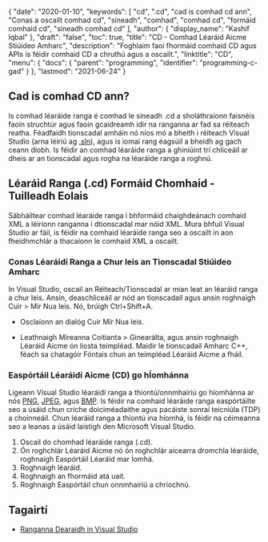 {
  "date": "2020-01-10",
  "keywords": [
"cd",
".cd",
"cad is comhad cd ann",
"Conas a oscailt comhad cd",
"síneadh",
"comhad",
"comhad cd",
"formáid comhaid cd",
"síneadh comhad cd"
],
  "author": {
    "display_name": "Kashif Iqbal"
},
  "draft": "false",
  "toc": true,
  "title": "CD - Comhad Léaráid Aicme Stiúideo Amharc",
  "description": "Foghlaim faoi fhormáid comhaid CD agus APIs is féidir comhaid CD a chruthú agus a oscailt.",
  "linktitle": "CD",
  "menu": {
    "docs": {
      "parent": "programming",
      "identifier": "programming-c-gad"
}
},
  "lastmod": "2021-06-24"
}

## Cad is comhad CD ann?

Is comhad léaráide ranga é comhad le síneadh .cd a sholáthraíonn faisnéis faoin struchtúr agus faoin gcaidreamh idir na ranganna ar fad sa réiteach reatha. Féadfaidh tionscadal amháin nó níos mó a bheith i réiteach Visual Studio (arna léiriú ag [.sln](/programming/sln/)), agus is iomaí rang éagsúil a bheidh ag gach ceann díobh. Is féidir an comhad léaráide ranga a ghiniúint trí chliceáil ar dheis ar an tionscadal agus rogha na léaráide ranga a roghnú.

## Léaráid Ranga (.cd) Formáid Chomhaid - Tuilleadh Eolais

Sábháiltear comhad léaráide ranga i bhformáid chaighdeánach comhaid XML a léiríonn ranganna i dtionscadal mar nóid XML. Mura bhfuil Visual Studio ar fáil, is féidir na comhaid léaráide ranga seo a oscailt in aon fheidhmchlár a thacaíonn le comhaid XML a oscailt.

### Conas Léaráidí Ranga a Chur leis an Tionscadal Stiúideo Amharc

In Visual Studio, oscail an Réiteach/Tionscadal ar mian leat an léaráid ranga a chur leis. Ansin, deaschliceáil ar nód an tionscadail agus ansin roghnaigh Cuir > Mír Nua leis. Nó, brúigh Ctrl+Shift+A.

 * Osclaíonn an dialóg Cuir Mír Nua leis.

 * Leathnaigh Míreanna Coitianta > Ginearálta, agus ansin roghnaigh Léaráid Aicme ón liosta teimpléad. Maidir le tionscadail Amharc C++, féach sa chatagóir Fóntais chun an teimpléad Léaráid Aicme a fháil.

### Easpórtáil Léaráidí Aicme (CD) go hÍomhánna

Ligeann Visual Studio léaráidí ranga a thiontú/onnmhairiú go híomhánna ar nós [PNG](/image/png/), [JPEG](/image/jpeg/), agus [BMP](/image/bmp/). Is féidir na comhaid léaráide ranga easpórtáilte seo a úsáid chun críche doiciméadaithe agus pacáiste sonraí teicniúla (TDP) a choinneáil. Chun léaráid ranga a thiontú ina híomhá, is féidir na céimeanna seo a leanas a úsáid laistigh den Microsoft Visual Studio.

1. Oscail do chomhad léaráide ranga (.cd).
1. Ón roghchlár Léaráid Aicme nó ón roghchlár aicearra dromchla léaráide, roghnaigh Easpórtáil Léaráid mar Íomhá.
1. Roghnaigh léaráid.
1. Roghnaigh an fhormáid atá uait.
1. Roghnaigh Easpórtáil chun onnmhairiú a chríochnú.

## Tagairtí

* [Ranganna Dearaidh in Visual Studio](https://learn.microsoft.com/en-us/visualstudio/ide/class-designer/designing-and-viewing-classes-and-types?view=vs-2019)


